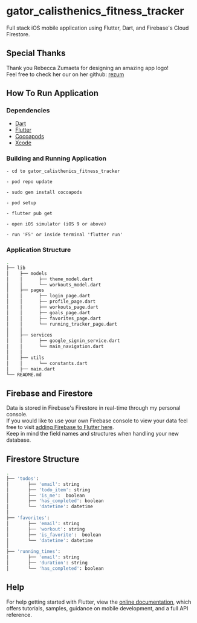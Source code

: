# gator_calisthenics_fitness_tracker

Full stack iOS mobile application using Flutter, Dart, and Firebase's Cloud Firestore.

## Special Thanks

Thank you Rebecca Zumaeta for designing an amazing app logo! <br>
Feel free to check her our on her github: [rezum](https://github.com/rezum)

## How To Run Application

### Dependencies
- [Dart](https://dart.dev/get-dart)
- [Flutter](https://flutter.dev/docs/get-started/install)
- [Cocoapods](https://guides.cocoapods.org/using/getting-started.html)
- [Xcode](https://developer.apple.com/xcode/)

### Building and Running Application
```
- cd to gator_calisthenics_fitness_tracker

- pod repo update

- sudo gem install cocoapods

- pod setup

- flutter pub get

- open iOS simulator (iOS 9 or above)

- run 'F5' or inside terminal 'flutter run'
```

### Application Structure
```bash
.
├── lib
│    ├── models
│    │      ├── theme_model.dart
│    │      └── workouts_model.dart
│    ├── pages
│    │      ├── login_page.dart
│    │      ├── profile_page.dart
│    │      ├── workouts_page.dart
│    │      ├── goals_page.dart
│    │      ├── favorites_page.dart
│    │      └── running_tracker_page.dart
│    │
│    ├── services
│    │      ├── google_signin_service.dart
│    │      └── main_navigation.dart
│    │
│    ├── utils
│    │      └── constants.dart
│    ├── main.dart
└── README.md
```

## Firebase and Firestore
Data is stored in Firebase's Firestore in real-time through my personal console. <br>
If you would like to use your own Firebase console to view your data feel free to visit
[adding Firebase to Flutter here](https://firebase.google.com/docs/flutter/setup). <br> Keep in mind the field names and structures when handling your new database.

## Firestore Structure
```bash
.
├── 'todos':
│       ├── 'email': string
│       ├── 'todo_item': string
│       ├── 'is_me':  boolean
│       ├── 'has_completed': boolean
│       └── 'datetime': datetime
│ 
├── 'favorites':
│       ├── 'email': string
│       ├── 'workout': string
│       ├── 'is_favorite':  boolean
│       └── 'datetime': datetime
│
├── 'running_times':
│       ├── 'email': string
│       ├── 'duration': string
│       └── 'has_completed': boolean

```

## Help
For help getting started with Flutter, view the
[online documentation](https://flutter.dev/docs), which offers tutorials,
samples, guidance on mobile development, and a full API reference.